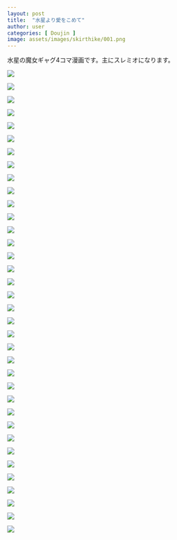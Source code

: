 ```yaml
---
layout: post
title:  "水星より愛をこめて"
author: user
categories: [ Doujin ]
image: assets/images/skirthike/001.png
---
```


水星の魔女ギャグ4コマ漫画です。主にスレミオになります。

![](../assets/images/skirthike/001.png)

![](../assets/images/skirthike/002.png)

![](../assets/images/skirthike/003.png)

![](../assets/images/skirthike/004.png)

![](../assets/images/skirthike/005.png)

![](../assets/images/skirthike/006.png)

![](../assets/images/skirthike/007.png)

![](../assets/images/skirthike/008.png)

![](../assets/images/skirthike/009.png)

![](../assets/images/skirthike/010.png)

![](../assets/images/skirthike/011.png)

![](../assets/images/skirthike/012.png)

![](../assets/images/skirthike/013.png)

![](../assets/images/skirthike/014.png)

![](../assets/images/skirthike/015.png)

![](../assets/images/skirthike/016.png)

![](../assets/images/skirthike/017.png)

![](../assets/images/skirthike/018.png)

![](../assets/images/skirthike/019.png)

![](../assets/images/skirthike/020.png)

![](../assets/images/skirthike/021.png)

![](../assets/images/skirthike/022.png)

![](../assets/images/skirthike/023.png)

![](../assets/images/skirthike/024.png)

![](../assets/images/skirthike/025.png)

![](../assets/images/skirthike/026.png)

![](../assets/images/skirthike/027.png)

![](../assets/images/skirthike/028.png)

![](../assets/images/skirthike/029.png)

![](../assets/images/skirthike/030.png)

![](../assets/images/skirthike/031.png)

![](../assets/images/skirthike/032.png)

![](../assets/images/skirthike/033.png)

![](../assets/images/skirthike/034.png)

![](../assets/images/skirthike/035.png)

![](../assets/images/skirthike/036.png)
